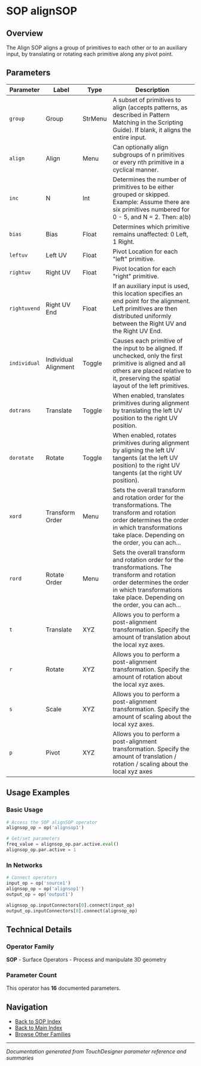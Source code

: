 # SOP alignSOP

## Overview

The Align SOP aligns a group of primitives to each other or to an auxiliary input, by translating or rotating each primitive along any pivot point.

## Parameters

| Parameter | Label | Type | Description |
|-----------|-------|------|-------------|
| `group` | Group | StrMenu | A subset of primitives to align (accepts patterns, as described in Pattern Matching in the Scripting Guide). If blank, it aligns the entire input. |
| `align` | Align | Menu | Can optionally align subgroups of n primitives or every nth primitive in a cyclical manner. |
| `inc` | N | Int | Determines the number of primitives to be either grouped or skipped. Example: Assume there are six primitives numbered for 0 - 5, and N = 2. Then:   a)b) |
| `bias` | Bias | Float | Determines which primitive remains unaffected: 0 Left, 1 Right. |
| `leftuv` | Left UV | Float | Pivot Location for each "left" primitive. |
| `rightuv` | Right UV | Float | Pivot location for each "right" primitive. |
| `rightuvend` | Right UV End | Float | If an auxiliary input is used, this location specifies an end point for the alignment. Left primitives are then distributed uniformly between the Right UV and the Right UV End. |
| `individual` | Individual Alignment | Toggle | Causes each primitive of the input to be aligned. If unchecked, only the first primitive is aligned and all others are placed relative to it, preserving the spatial layout of the left primitives. |
| `dotrans` | Translate | Toggle | When enabled, translates primitives during alignment by translating the left UV position to the right UV position. |
| `dorotate` | Rotate | Toggle | When enabled, rotates primitives during alignment by aligning the left UV tangents (at the left UV position) to the right UV tangents (at the right UV position). |
| `xord` | Transform Order | Menu | Sets the overall transform and rotation order for the transformations. The transform and rotation order determines the order in which transformations take place. Depending on the order, you can ach... |
| `rord` | Rotate Order | Menu | Sets the overall transform and rotation order for the transformations. The transform and rotation order determines the order in which transformations take place. Depending on the order, you can ach... |
| `t` | Translate | XYZ | Allows you to perform a post-alignment transformation. Specify the amount of translation about the local xyz axes. |
| `r` | Rotate | XYZ | Allows you to perform a post-alignment transformation. Specify the amount of rotation about the local xyz axes. |
| `s` | Scale | XYZ | Allows you to perform a post-alignment transformation. Specify the amount of scaling about the local xyz axes. |
| `p` | Pivot | XYZ | Allows you to perform a post-alignment transformation. Specify the amount of translation / rotation / scaling about the local xyz axes |

## Usage Examples

### Basic Usage

```python
# Access the SOP alignSOP operator
alignsop_op = op('alignsop1')

# Get/set parameters
freq_value = alignsop_op.par.active.eval()
alignsop_op.par.active = 1
```

### In Networks

```python
# Connect operators
input_op = op('source1')
alignsop_op = op('alignsop1')
output_op = op('output1')

alignsop_op.inputConnectors[0].connect(input_op)
output_op.inputConnectors[0].connect(alignsop_op)
```

## Technical Details

### Operator Family

**SOP** - Surface Operators - Process and manipulate 3D geometry

### Parameter Count

This operator has **16** documented parameters.

## Navigation

- [Back to SOP Index](../SOP/SOP_INDEX.md)
- [Back to Main Index](../OPERATORS_INDEX.md)
- [Browse Other Families](../OPERATORS_INDEX.md#quick-navigation)

---
*Documentation generated from TouchDesigner parameter reference and summaries*
